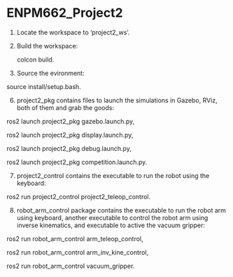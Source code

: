 # ENPM662_Project2

1. Locate the workspace to ‘project2_ws’.

2. Build the workspace:
   
   colcon build.

4. Source the evironment:

source install/setup.bash.

6. project2_pkg contains files to launch the simulations in Gazebo, RViz, both of them and grab the goods:
 
ros2 launch project2_pkg gazebo.launch.py,

ros2 launch project2_pkg display.launch.py, 

ros2 launch project2_pkg debug.launch.py,

ros2 launch project2_pkg competition.launch.py.

7. project2_control contains the executable to run the robot using the keyboard:

ros2 run project2_control project2_teleop_control.

8. robot_arm_control package contains the executable to run the robot arm using keyboard,
another executable to control the robot arm using inverse kinematics,
and executable to active the vacuum gripper:

ros2 run robot_arm_control arm_teleop_control,

ros2 run robot_arm_control arm_inv_kine_control,

ros2 run robot_arm_control vacuum_gripper.
